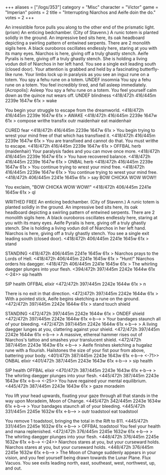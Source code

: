 +++
aliases = ["/logs/353"]
category = "Misc"
character = "Victor"
game = "Imperian"
points = 2
title = "Interrupting Niarchos and Aeife doin the do."
votes = 2
+++


An irresistible force pulls you along to the other end of the prismatic light. (prism)
An enticing bedchamber. (City of Stavenn.)
A runic totem is planted solidly in the ground. An impressive bed sits here, 
its oak headboard depicting a swirling pattern of entwined serpents. There are 
2 monolith sigils here. A black ouroboros oscillates endlessly here, staring at
you with its many eyes. Niarchos is here, giving off a truly ghastly stench. 
Aeife Pyralis is here, giving off a truly ghastly stench. She is holding a 
living vodun doll of Niarchos in her left hand.
You see a single exit leading south (closed door).
Your attention is grabbed and held by a fascinating butterfly-like rune.
Your limbs lock up in paralysis as you see an inguz rune on a totem.
You spy a fehu rune on a totem.
UNDEF insomnia
You spy a fehu rune on a totem.
You feel incredibly tired, and fall asleep immediately.
[Acropolis]: Asleep
You spy a fehu rune on a totem.
You feel yourself calm down as the quince nut wears off.
UNDEF blindness
<418/472h 416/445m 2239e 1647w 61x <eb--> <pd>> wake

You begin your struggle to escape from the dreamworld.
<418/472h 416/445m 2239e 1647w 61x <eb--> <pd>> 
AWAKE
<418/472h 416/445m 2239e 1647w 61x <eb--> <pd>> compose
writhe transfix
outr maidenhair
eat maidenhair

CURED fear
<418/472h 416/445m 2239e 1647w 61x <eb--> <pd>> 
You begin trying to wrest your mind free of that which has transfixed it.
<418/472h 416/445m 2239e 1647w 61x <e---> <pd>> 
You are transfixed and cannot do that. You must writhe to escape.
<418/472h 416/445m 2239e 1647w 61x <e---> <pd>> 
OFFBAL herb (maidenhair)
Your paralysis fades and you can move once more.
<418/472h 416/445m 2239e 1647w 61x <e---> <pd>> 
You have recovered balance.
<418/472h 416/445m 2239e 1647w 61x <eb--> <pd>> 
ONBAL herb
<418/472h 416/445m 2239e 1647w 61x <eb--> <pd>> 
You continue trying to wrest your mind free.
<418/472h 416/445m 2239e 1647w 61x <eb--> <pd>> 
You continue trying to wrest your mind free.
<418/472h 406/445m 2241e 1645w 61x <eb--> <pd>> say BOW CHICKA WOW WOW!!

You exclaim, "BOW CHICKA WOW WOW!"
<418/472h 406/445m 2241e 1645w 61x <eb--> <pd>> ql

WRITHED FREE
An enticing bedchamber. (City of Stavenn.)
A runic totem is planted solidly in the ground. An impressive bed sits here, 
its oak headboard depicting a swirling pattern of entwined serpents. There are 
2 monolith sigils here. A black ouroboros oscillates endlessly here, staring at
you with its many eyes. Aeife Pyralis is here, giving off a truly ghastly 
stench. She is holding a living vodun doll of Niarchos in her left hand. 
Niarchos is here, giving off a truly ghastly stench.
You see a single exit leading south (closed door).
<418/472h 406/445m 2241e 1645w 61x <eb--> <pd>> stand

STANDING
<418/472h 406/445m 2241e 1645w 61x <eb--> <d>> 
Niarchos prays to the Lords of Hell.
<418/472h 406/445m 2241e 1645w 61x <eb--> <d>> 
"Hunt!" Niarchos orders his daegger.
<418/472h 406/445m 2241e 1645w 61x <eb--> <d>> 
The whirling daegger plunges into your flesh.
<394/472h 397/445m 2242e 1644w 61x <eb--> <d> <-24>> sip health

SIP health
OFFBAL elixir
<472/472h 397/445m 2242e 1644w 61x <eb--> <d>> n

There is no exit in that direction.
<472/472h 397/445m 2242e 1644w 61x <eb--> <d>> 
With a pointed stick, Aeife begins sketching a rune on the ground.
<472/472h 397/445m 2242e 1644w 61x <eb--> <d>> stand
touch shield

STANDING
<472/472h 397/445m 2242e 1644w 61x <eb--> <d>> 
ONDEF shield
<472/472h 397/445m 2242e 1644w 61x <-b--> <d>> 
Your bandages staunch all of your bleeding.
<472/472h 397/445m 2242e 1644w 61x <-b--> <d>> 
A living daegger lunges at you, clattering against your shield.
<472/472h 397/445m 2242e 1644w 61x <-b--> <d>> 
A massive, ethereal hammer rises out of Niarchos's tattoo and smashes your 
translucent shield.
<472/472h 387/445m 2243e 1643w 61x <-b--> <d>> 
Aeife finishes sketching a hugalaz rune with a flourish.
Hailstones the size of your fist pour from above, battering your body.
<401/472h 387/445m 2243e 1643w 61x <-b--> <d> <-71>> 
ONBAL elixir
<401/472h 387/445m 2243e 1643w 61x <-b--> <d>> sip health

SIP health
OFFBAL elixir
<470/472h 387/445m 2243e 1643w 61x <-b--> <d>> 
The whirling daegger plunges into your flesh.
<445/472h 387/445m 2243e 1643w 61x <-b--> <d> <-25>> 
You have regained your mental equilibrium.
<445/472h 387/445m 2243e 1643w 61x <eb--> <d>> gaze moradeim

You lift your head upwards, fixating your gaze through all that stands in the 
way upon Moradeim, Moon of Change.
<445/472h 342/445m 2243e 1634w 61x <-b--> <d>> 
Your bandages staunch all of your bleeding.
<445/472h 331/445m 2245e 1632w 61x <-b--> <d>> outr toadstool
eat toadstool

You remove 1 toadstool, bringing the total in the Rift to 811.
<445/472h 331/445m 2245e 1632w 61x <-b--> <d>> 
OFFBAL toadstool
You feel your health and mana replenished.
<472/472h 376/445m 2245e 1632w 61x <-b--> <d>> 
The whirling daegger plunges into your flesh.
<448/472h 376/445m 2245e 1632w 61x <-b--> <d> <-24>> 
Niarchos stares at you, but your curseward holds.
Niarchos stares at you, but your curseward holds.
<448/472h 376/445m 2245e 1632w 61x <-b--> <d>> 
The Moon of Change suddenly appears in your vision, and you feel yourself being
drawn towards the Lunar Plane.
Flux Vacuos.
You see exits leading north, east, southeast, west, northwest, up, and out.
